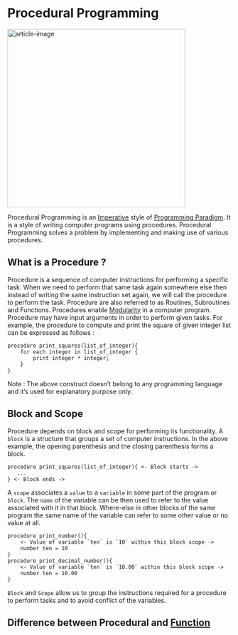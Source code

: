 # Procedural Programming

<img src='https://miro.medium.com/max/875/0*f26z1WmFpQYk0A0-' height='400' alt='article-image' />

Procedural Programming is an [Imperative](imperative-and-declarative-programming.md) style of [Programming Paradigm](what-are-programming-paradigms.md). It is a style of writing computer programs using procedures. Procedural Programming solves a problem by implementing and making use of various procedures.

## What is a Procedure ?

Procedure is a sequence of computer instructions for performing a specific task. When we need to perform that same task again somewhere else then instead of writing the same instruction set again, we will call the procedure to perform the task. Procedure are also referred to as Routines, Subroutines and Functions. Procedures enable [Modularity](https://en.wikipedia.org/wiki/Modularity_(programming)) in a computer program. Procedure may have input arguments in order to perform given tasks. For example, the procedure to compute and print the square of given integer list can be expressed as follows :

```
procedure print_squares(list_of_integer){
    for each integer in list_of_integer {
        print integer * integer;
    }
}
```

Note : The above construct doesn’t belong to any programming language and it’s used for explanatory purpose only.

## Block and Scope

Procedure depends on block and scope for performing its functionality. A `block` is a structure that groups a set of computer instructions. In the above example, the opening parenthesis and the closing parenthesis forms a block.

```
procedure print_squares(list_of_integer){ <- Block starts ->
   ...   
} <- Block ends ->
```

A `scope` associates a `value` to a `variable` in some part of the program or `block`. The `name` of the variable can be then used to refer to the value associated with it in that block. Where-else in other blocks of the same program the same name of the variable can refer to some other value or no value at all.

```
procedure print_number(){ 
    <- Value of variable `ten` is `10` within this block scope ->
    number ten = 10  
}
procedure print_decimal_number(){  
    <- Value of variable `ten` is `10.00` within this block scope ->
    number ten = 10.00
}
```

`Block` and `Scope` allow us to group the instructions required for a procedure to perform tasks and to avoid conflict of the variables.

## Difference between Procedural and [Function](https://medium.com/swlh/functional-programming-845160953da4)
